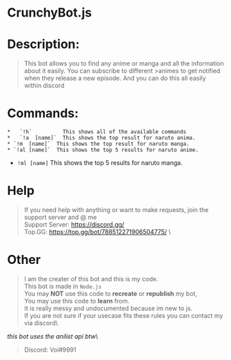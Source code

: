# CrunchyBot.js

 # Description:
 
 >This bot allows you to find any anime or manga and all the information about it easily. You can subscribe to different >animes to get notified when they release a new episode.  And you can do this all easily within discord

 # Commands:
 	*	`!h` 		  This shows all of the available commands
 	*	`!a  [name]`  This shows the top result for naruto anima.
 	* `!m  [name]`  This shows the top result for naruto manga.
 	* `!al [name]`  This shows the top 5 results for naruto anime.  
  * `!ml [name]`  This shows the top 5 results for naruto manga.

 # Help

 >If you need help with anything or want to make requests, join the support server and @ me\
 > Support Server: https://discord.gg/ \
 > Top.GG: https://top.gg/bot/788512271906504775/ \
 
 # Other
  > I am the creater of this bot and this is my code.\
  > This bot is made in `Node.js`\
  > You may **NOT** use this code to **recreate** or **republish** my bot,\
  > You may use this code to **learn** from.\
  > It is really messy and undocumented because im new to js.\
  > If you are not sure if your usecase fits these rules you can contact my via discord\
  
   *this bot uses the anilist api btw*\
  >Discord: Voi#9991
